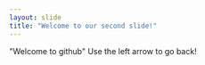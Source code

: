 ```yaml
---
layout: slide
title: "Welcome to our second slide!"
---
```

"Welcome to github"
Use the left arrow to go back!
